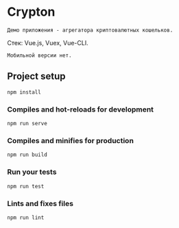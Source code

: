 # Crypton

```
Демо приложения - агрегатора криптовалютных кошельков.
```
Стек: Vue.js, Vuex, Vue-CLI.
```
Мобильной версии нет.
```

## Project setup
```
npm install
```

### Compiles and hot-reloads for development
```
npm run serve
```

### Compiles and minifies for production
```
npm run build
```

### Run your tests
```
npm run test
```

### Lints and fixes files
```
npm run lint
```
